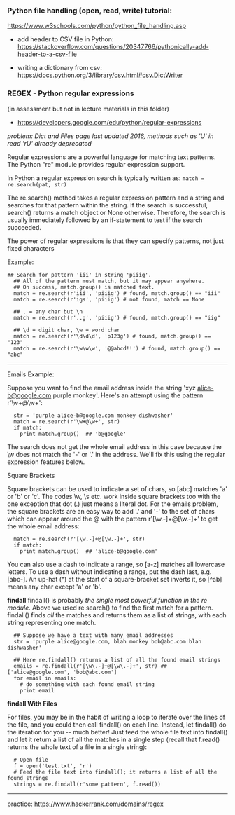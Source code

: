 ### Python file handling (open, read, write) tutorial:
https://www.w3schools.com/python/python_file_handling.asp

* add header to CSV file in Python: https://stackoverflow.com/questions/20347766/pythonically-add-header-to-a-csv-file

* writing a dictionary from csv: https://docs.python.org/3/library/csv.html#csv.DictWriter

### REGEX - Python regular expressions

(in assessment but not in lecture materials in this folder)

* https://developers.google.com/edu/python/regular-expressions

*problem: Dict and Files page last updated 2016, methods such as 'U' in read 'rU' already deprecated*

Regular expressions are a powerful language for matching text patterns. The Python "re" module provides regular expression support.

In Python a regular expression search is typically written as:
```match = re.search(pat, str)```

The re.search() method takes a regular expression pattern and a string and searches for that pattern within the string. If the search is successful, search() returns a match object or None otherwise. Therefore, the search is usually immediately followed by an if-statement to test if the search succeeded.

The power of regular expressions is that they can specify patterns, not just fixed characters

Example:

```
## Search for pattern 'iii' in string 'piiig'.
  ## All of the pattern must match, but it may appear anywhere.
  ## On success, match.group() is matched text.
  match = re.search(r'iii', 'piiig') # found, match.group() == "iii"
  match = re.search(r'igs', 'piiig') # not found, match == None

  ## . = any char but \n
  match = re.search(r'..g', 'piiig') # found, match.group() == "iig"

  ## \d = digit char, \w = word char
  match = re.search(r'\d\d\d', 'p123g') # found, match.group() == "123"
  match = re.search(r'\w\w\w', '@@abcd!!') # found, match.group() == "abc"
  ```

-----------

Emails Example:

Suppose you want to find the email address inside the string 'xyz alice-b@google.com purple monkey'. Here's an attempt using the pattern r'\w+@\w+':

```
  str = 'purple alice-b@google.com monkey dishwasher'
  match = re.search(r'\w+@\w+', str)
  if match:
    print match.group()  ## 'b@google'
```    
   
The search does not get the whole email address in this case because the \w does not match the '-' or '.' in the address. We'll fix this using the regular expression features below.


Square Brackets

Square brackets can be used to indicate a set of chars, so [abc] matches 'a' or 'b' or 'c'. The codes \w, \s etc. work inside square brackets too with the one exception that dot (.) just means a literal dot. For the emails problem, the square brackets are an easy way to add '.' and '-' to the set of chars which can appear around the @ with the pattern r'[\w.-]+@[\w.-]+' to get the whole email address:

```
  match = re.search(r'[\w.-]+@[\w.-]+', str)
  if match:
    print match.group()  ## 'alice-b@google.com'
```

You can also use a dash to indicate a range, so [a-z] matches all lowercase letters. To use a dash without indicating a range, put the dash last, e.g. [abc-]. An up-hat (^) at the start of a square-bracket set inverts it, so [^ab] means any char except 'a' or 'b'.



**findall**
findall() is probably *the single most powerful function in the re module*. Above we used re.search() to find the first match for a pattern. findall() finds *all* the matches and returns them as a list of strings, with each string representing one match.

```
  ## Suppose we have a text with many email addresses
  str = 'purple alice@google.com, blah monkey bob@abc.com blah dishwasher'

  ## Here re.findall() returns a list of all the found email strings
  emails = re.findall(r'[\w\.-]+@[\w\.-]+', str) ## ['alice@google.com', 'bob@abc.com']
  for email in emails:
    # do something with each found email string
    print email
```

**findall With Files**

For files, you may be in the habit of writing a loop to iterate over the lines of the file, and you could then call findall() on each line. Instead, let findall() do the iteration for you -- much better! Just feed the whole file text into findall() and let it return a list of all the matches in a single step (recall that f.read() returns the whole text of a file in a single string):

```
  # Open file
  f = open('test.txt', 'r')
  # Feed the file text into findall(); it returns a list of all the found strings
  strings = re.findall(r'some pattern', f.read())
```

--------------
practice: 
https://www.hackerrank.com/domains/regex
